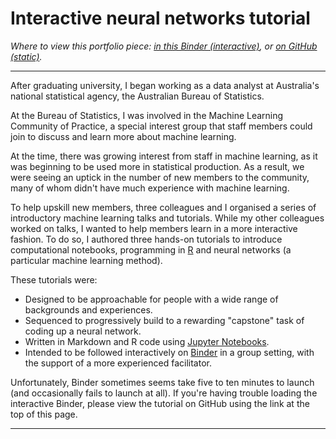 # Interactive neural networks tutorial

*Where to view this portfolio piece:  [in this Binder (interactive)](https://mybinder.org/v2/gh/jackhiggins458/Neural_Network_Tutorial/HEAD?labpath=notebooks%2F0_Welcome.ipynb), or [on GitHub (static)](https://github.com/jackhiggins458/Neural_Network_Tutorial/).*

---

After graduating university, I began working as a data analyst at Australia's national statistical agency, the Australian Bureau of Statistics.

At the Bureau of Statistics, I was involved in the Machine Learning Community of Practice, a special interest group that staff members could join to discuss and learn more about machine learning. 

At the time, there was growing interest from staff in machine learning, as it was beginning to be used more in statistical production. As a result, we were seeing an uptick in the number of new members to the community, many of whom didn't have much experience with machine learning.

To help upskill new members, three colleagues and I organised a series of introductory machine learning talks and tutorials. While my other colleagues worked on talks, I wanted to help members learn in a more interactive fashion. To do so, I authored three hands-on tutorials to introduce computational notebooks, programming in [R](https://www.r-project.org/) and neural networks (a particular machine learning method).

These tutorials were:

- Designed to be approachable for people with a wide range of backgrounds and experiences. 
- Sequenced to progressively build to a rewarding "capstone" task of coding up a neural network.
- Written in Markdown and R code using [Jupyter Notebooks](https://jupyter.org/).
- Intended to be followed interactively on [Binder](https://mybinder.org/) in a group setting, with the support of a more experienced facilitator.

Unfortunately, Binder sometimes seems take five to ten minutes to launch (and occasionally fails to launch at all). If you're having trouble loading the interactive Binder, please view the tutorial on GitHub using the link at the top of this page.

---



